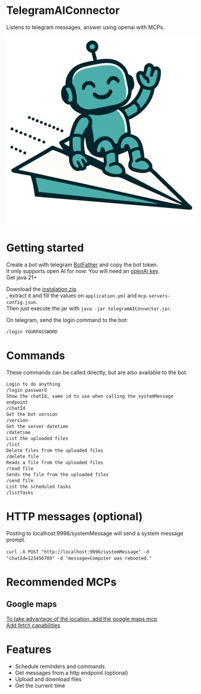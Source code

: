 # TelegramAIConnector

Listens to telegram messages, answer using openai with MCPs.

![cute mascot](https://raw.githubusercontent.com/beothorn/telegramAIConnector/refs/heads/main/logo.svg)

# Getting started

Create a bot with telegram [BotFather](https://telegram.me/BotFather) and copy the bot token.  
It only supports open AI for now. You will need an [openAi key](https://platform.openai.com/).  
Get java 21+

Download the [instalation zip](https://github.com/beothorn/telegramAIConnector/releases/latest)   
, extract it and fill the values on `application.yml` and `mcp-servers-config.json`.  
Then just execute the jar with `java -jar telegramAIConnector.jar`.

On telegram, send the login command to the bot:  
```
/login YOURPASSWORD
```

# Commands

These commands can be called directly, but are also available to the bot.

```
Login to do anything
/login password
Show the chatId, same id to use when calling the systemMessage endpoint
/chatId
Get the bot version
/version
Get the server datetime
/datetime
List the uploaded files
/list
Delete files from the uploaded files
/delete file
Reads a file from the uploaded files
/read file
Sends the file from the uploaded files
/send file
List the scheduled tasks
/listTasks
```

# HTTP messages (optional)

Posting to localhost:9996/systemMessage will send a system message prompt.  

`curl -X POST "http://localhost:9996/systemMessage" -d "chatId=123456789" -d "message=Computer was rebooted."`

# Recommended MCPs

## Google maps

[To take advantage of the location, add the google maps mcp](https://github.com/modelcontextprotocol/servers/tree/main/src/google-maps)  
[Add fetch capabilities](https://github.com/modelcontextprotocol/servers/tree/main/src/fetch)

# Features

- Schedule reminders and commands
- Get messages from a http endpoint (optional)
- Upload and download files
- Get the current time